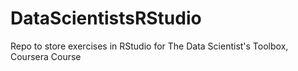 # DataScientistsRStudio
Repo to store exercises in RStudio for The Data Scientist's Toolbox, Coursera Course

